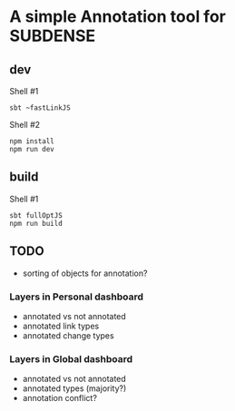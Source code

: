 # A simple Annotation tool for SUBDENSE

## dev

Shell #1
```shell
sbt ~fastLinkJS
```
Shell #2
```shell
npm install
npm run dev
```

## build

Shell #1
```shell
sbt fullOptJS
npm run build
```

## TODO
- sorting of objects for annotation?

### Layers in Personal dashboard
- annotated vs not annotated
- annotated link types
- annotated change types

### Layers in Global dashboard
- annotated vs not annotated
- annotated types (majority?)
- annotation conflict?